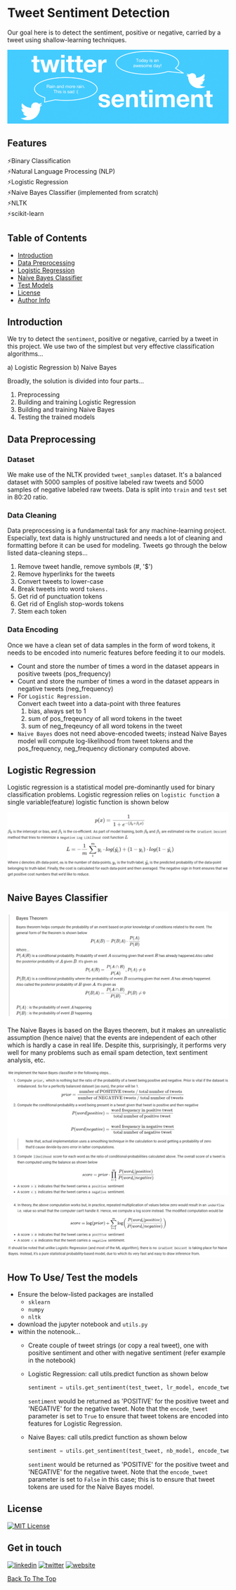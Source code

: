 # Tweet Sentiment Detection
Our goal here is to detect the sentiment, positive or negative, carried by a tweet using shallow-learning techniques. 

![](images/tweet_sentiment_title.png)

## Features
⚡Binary Classification  
⚡Natural Language Processing (NLP)  
⚡Logistic Regression  
⚡Naive Bayes Classifier (implemented from scratch)  
⚡NLTK  
⚡scikit-learn


## Table of Contents
- [Introduction](#introduction) 
- [Data Preprocessing](#data-preprocessing)
- [Logistic Regression](#logistic-regression)
- [Naive Bayes Classifier](#naive-bayes-classifier)
- [Test Models](#test-models)
- [License](#license)
- [Author Info](#author-info)

## Introduction

We try to detect the `sentiment`, positive or negative, carried by a tweet in this project. We use two of the simplest but very effective classification algorithms... 

a) Logistic Regression 
b) Naive Bayes 

Broadly, the solution is divided into four parts…
1) Preprocessing
2) Building and training Logistic Regression
3) Building and training Naive Bayes 
4) Testing the trained models

## Data Preprocessing

### Dataset
We make use of the NLTK provided `tweet_samples` dataset. It's a balanced dataset with 5000 samples of positive labeled raw tweets and 5000 samples of negative labeled raw tweets. Data is split into `train` and `test` set in 80:20 ratio.

### Data Cleaning
Data preprocessing is a fundamental task for any machine-learning project. Especially, text data is highly unstructured and needs a lot of cleaning and formatting before it can be used for modeling. 
Tweets go through the below listed data-cleaning steps...  
  1) Remove tweet handle, remove symbols (#, '$')
  2) Remove hyperlinks for the tweets
  4) Convert tweets to lower-case
  5) Break tweets into word `tokens.`
  5) Get rid of punctuation tokens
  6) Get rid of English stop-words tokens
  7) Stem each token
  
### Data Encoding
Once we have a clean set of data samples in the form of word tokens, it needs to be encoded into numeric features before feeding it to our models.

* Count and store the number of times a word in the dataset appears in positive tweets (pos_frequency)  
* Count and store the number of times a word in the dataset appears in negative tweets (neg_frequency)
* For `Logistic Regression.`  
Convert each tweet into a data-point with three features  
     1) bias, always set to 1
     2) sum of pos_freqeuncy of all word tokens in the tweet
     3) sum of neg_freqeuncy of all word tokens in the tweet
* `Naive Bayes` does not need above-encoded tweets; instead Naive Bayes model will compute log-likelihood from tweet tokens and the pos_frequency, neg_frequency dictionary computed above.

## Logistic Regression
Logistic regression is a statistical model pre-dominantly used for binary classification problems. Logistic regression relies on `logistic function` a single variable(feature) logistic function is shown below

![](images/tweet_lr_pic1.png)

## Naive Bayes Classifier

![](images/tweet_nb_pic1.png)

The Naive Bayes is based on the Bayes theorem, but it makes an unrealistic assumption (hence naive) that the events are independent of each other which is hardly a case in real life. Despite this, surprisingly, it performs very well for many problems such as email spam detection, text sentiment analysis, etc.

![](images/tweet_nb_pic2.png)


![](images/tweet_nb_pic3.png)


## How To Use/ Test the models
*  Ensure the below-listed packages are installed
    - `sklearn`
    - `numpy`
    - `nltk`
* download the jupyter notebook and `utils.py`
* within the notenook...
  * Create couple of tweet strings (or copy a real tweet), one with positive sentiment and other with negative sentiment (refer example in the notebook)
  * Logistic Regression: call utils.predict function as shown below
    ```python
    sentiment = utils.get_sentiment(test_tweet, lr_model, encode_tweet=True)
    ```
  
    `sentiment` would be returned as 'POSITIVE' for the positive tweet and 'NEGATIVE' for the negative tweet. Note that the `encode_tweet` parameter is set to `True` to ensure that tweet tokens are encoded into features for Logistic Regression.
  * Naive Bayes: call utils.predict function as shown below
    ```python
    sentiment = utils.get_sentiment(test_tweet, nb_model, encode_tweet=False)
    ```
  
    `sentiment` would be returned as 'POSITIVE' for the positive tweet and 'NEGATIVE' for the negative tweet. Note that the `encode_tweet` parameter is set to `False` in this case; this is to ensure that tweet tokens are used for the Naive Bayes model.

## License
[![MIT License](https://img.shields.io/badge/License-MIT-green.svg)](https://choosealicense.com/licenses/mit/)

## Get in touch
[![linkedin](https://img.shields.io/badge/linkedin-0A66C2?style=for-the-badge&logo=linkedin&logoColor=white)](https://www.linkedin.com/sssingh)
[![twitter](https://img.shields.io/badge/twitter-1DA1F2?style=for-the-badge&logo=twitter&logoColor=white)](https://twitter.com/_sssingh)
[![website](https://img.shields.io/badge/website-000?style=for-the-badge&logo=ko-fi&logoColor=white)](https://datamatrix-ml.com/)

[Back To The Top](#Tweet-Sentiment-Detection)
